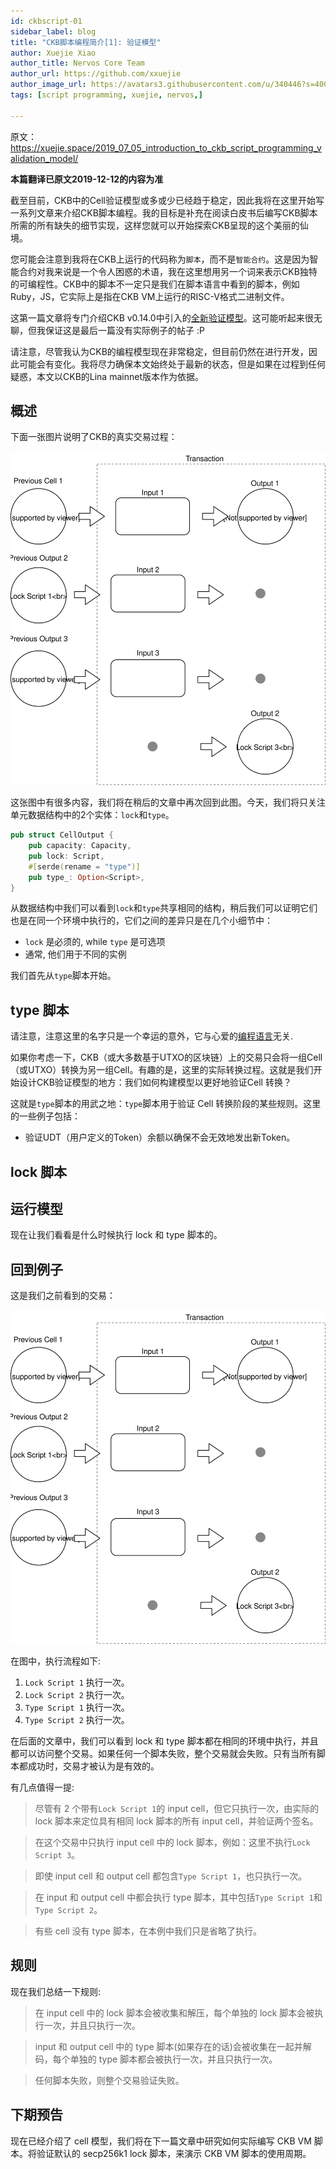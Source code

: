 ```yaml
---
id: ckbscript-01
sidebar_label: blog
title: "CKB脚本编程简介[1]: 验证模型"
author: Xuejie Xiao
author_title: Nervos Core Team
author_url: https://github.com/xxuejie
author_image_url: https://avatars3.githubusercontent.com/u/340446?s=400&v=4
tags: [script programming, xuejie, nervos,]

---
```


原文：https://xuejie.space/2019_07_05_introduction_to_ckb_script_programming_validation_model/

**本篇翻译已原文2019-12-12的内容为准**

截至目前，CKB中的Cell验证模型或多或少已经趋于稳定，因此我将在这里开始写一系列文章来介绍CKB脚本编程。我的目标是补充在阅读白皮书后编写CKB脚本所需的所有缺失的细节实现，这样您就可以开始探索CKB呈现的这个美丽的仙境。

您可能会注意到我将在CKB上运行的代码称为`脚本`，而不是`智能合约`。这是因为智能合约对我来说是一个令人困惑的术语，我在这里想用另一个词来表示CKB独特的可编程性。CKB中的脚本不一定只是我们在脚本语言中看到的脚本，例如Ruby，JS，它实际上是指在CKB VM上运行的RISC-V格式二进制文件。

<!--truncate-->

这第一篇文章将专门介绍CKB v0.14.0中引入的[全新验证模型](https://github.com/nervosnetwork/ckb/pull/913)。这可能听起来很无聊，但我保证这是最后一篇没有实际例子的帖子 :P

请注意，尽管我认为CKB的编程模型现在非常稳定，但目前仍然在进行开发，因此可能会有变化。我将尽力确保本文始终处于最新的状态，但是如果在过程到任何疑惑，本文以CKB的Lina mainnet版本作为依据。

## 概述

下面一张图片说明了CKB的真实交易过程：

![Transaction Example](../static/img/blog//tx.svg)

这张图中有很多内容，我们将在稍后的文章中再次回到此图。今天，我们将只关注单元数据结构中的2个实体：`lock`和`type`。

```rust
pub struct CellOutput {
    pub capacity: Capacity,
    pub lock: Script,
    #[serde(rename = "type")]
    pub type_: Option<Script>,
}
```

从数据结构中我们可以看到`lock`和`type`共享相同的结构，稍后我们可以证明它们也是在同一个环境中执行的，它们之间的差异只是在几个小细节中：

* `lock` 是必须的, while `type` 是可选项
* 通常, 他们用于不同的实例

我们首先从`type`脚本开始。

## type 脚本

请注意，注意这里的名字只是一个幸运的意外，它与心爱的[编程语言](https://www.typescriptlang.org/)无关.

如果你考虑一下，CKB（或大多数基于UTXO的区块链）上的交易只会将一组Cell（或UTXO）转换为另一组Cell。有趣的是，这里的实际转换过程。这就是我们开始设计CKB验证模型的地方：我们如何构建模型以更好地验证Cell 转换？

这就是`type`脚本的用武之地：`type`脚本用于验证 Cell 转换阶段的某些规则。这里的一些例子包括：

* 验证UDT（用户定义的Token）余额以确保不会无效地发出新Token。


## lock 脚本


## 运行模型

现在让我们看看是什么时候执行 lock 和 type 脚本的。

## 回到例子

这是我们之前看到的交易：

![Transaction Example](../static/img/blog//tx.svg)

在图中，执行流程如下:

 1. `Lock Script 1` 执行一次。
 2. `Lock Script 2` 执行一次。
 3. `Type Script 1` 执行一次。
 4. `Type Script 2` 执行一次。

在后面的文章中，我们可以看到 lock 和 type 脚本都在相同的环境中执行，并且都可以访问整个交易。如果任何一个脚本失败，整个交易就会失败。只有当所有脚本都成功时，交易才被认为是有效的。

有几点值得一提:

> 尽管有 2 个带有`Lock Script 1`的 input cell，但它只执行一次，由实际的 lock 脚本来定位具有相同 lock 脚本的所有 input cell，并验证两个签名。

> 在这个交易中只执行 input cell 中的 lock 脚本，例如：这里不执行`Lock Script 3`。

> 即使 input cell 和 output cell 都包含`Type Script 1`，也只执行一次。

> 在 input 和 output cell 中都会执行 type 脚本，其中包括`Type Script 1`和`Type Script 2`。

> 有些 cell 没有 type 脚本，在本例中我们只是省略了执行。

## 规则

现在我们总结一下规则:

> 在 input cell 中的 lock 脚本会被收集和解压，每个单独的 lock 脚本会被执行一次，并且只执行一次。

> input 和 output cell 中的 type 脚本(如果存在的话)会被收集在一起并解码，每个单独的 type 脚本都会被执行一次，并且只执行一次。

> 任何脚本失败，则整个交易验证失败。

## 下期预告

现在已经介绍了 cell 模型，我们将在下一篇文章中研究如何实际编写 CKB VM 脚本。将验证默认的 secp256k1 lock 脚本，来演示 CKB VM 脚本的使用周期。

